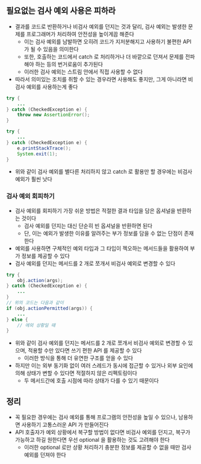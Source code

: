 ## 필요없는 검사 예외 사용은 피하라

* 결과를 코드로 반환하거나 비검사 예외를 던지는 것과 달리, 검사 예외는 발생한 문제를 프로그래머가 처리하여 안전성을 높이게끔 해준다
    * 이는 검사 예외를 남발하면 오히려 코드가 지저분해지고 사용하기 불편한 API 가 될 수 있음을 의미한다
    * 또한, 호출하는 코드에서 catch 로 처리하거나 더 바깥으로 던져서 문제를 전파해야 하는 등의 번거로움이 추가된다
    * 이러한 검사 예외는 스트림 안에서 직접 사용할 수 없다
* 따라서 의미있는 조치를 취할 수 있는 경우라면 사용해도 좋지만, 그게 아니라면 비검사 예외를 사용하는게 좋다

```java
try {
    ...
} catch (CheckedException e) {
    throw new AssertionError();
}

try {
    ...
} catch (CheckedException e) {
    e.printStackTrace();
    System.exit(1);
}
```

* 위와 같이 검사 예외를 별다른 처리하지 않고 catch 로 활용만 할 경우에는 비검사 예외가 훨씬 낫다

### 검사 예외 회피하기

* 검사 예외를 회피하기 가장 쉬운 방법은 적절한 결과 타입을 담은 옵셔널을 반환하는 것이다
    * 검사 예외를 던지는 대신 단순히 빈 옵셔널을 반환하면 된다
    * 단, 이는 예외가 발생한 이유를 알려주는 부가 정보를 담을 수 없는 단점이 존재한다
* 예외를 사용하면 구체적인 예외 타입과 그 타입이 젝오하는 메서드들을 활용하여 부가 정보를 제공할 수 있다
* 검사 예외를 던지는 메서드를 2 개로 쪼개서 비검사 예외로 변경할 수 있다

```java
try {
    obj.action(args);
} catch (CheckedException e) {
    ...
}
// 위의 코드는 다음과 같이
if (obj.actionPermitted(args)) {
    ...
} else {
    // 에외 상황일 때
}
```

* 위와 같이 검사 예외를 던지는 메서드를 2 개로 쪼개서 비검사 예외로 변경할 수 있으며, 적용할 수만 있다면 쓰기 편한 API 를 제공할 수 있다
    * 이러한 방식을 통해 더 유연한 구조를 얻을 수 있다
* 하지만 이는 외부 동기화 없이 여러 스레드가 동시에 접근할 수 있거나 외부 요인에 의해 상태가 변할 수 있다면 적절하지 않은 리펙토링이다
    * 두 메서드간에 호출 시점에 따라 상태가 다를 수 있기 때문이다

## 정리   

* 꼭 필요한 경우에는 검사 예외를 통해 프로그램의 안전성을 높일 수 있으나, 남용하면 사용하기 고통스러운 API 가 만들어진다
* API 호출자가 예외 상황에서 복구할 방법이 없다면 비검사 예외를 던지고, 복구가 가능하고 하길 원한다면 우선 optional 을 활용하는 것도 고려해야 한다
    * 이러한 optional 로만 상황 처리하기 충분한 정보를 제공할 수 없을 때만 검사 예외를 던져야 한다

